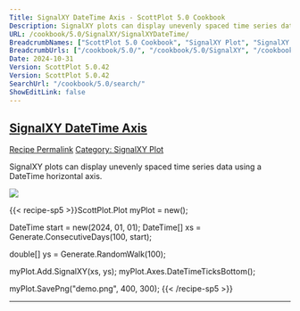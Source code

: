```yaml
---
Title: SignalXY DateTime Axis - ScottPlot 5.0 Cookbook
Description: SignalXY plots can display unevenly spaced time series data using a DateTime horizontal axis.
URL: /cookbook/5.0/SignalXY/SignalXYDateTime/
BreadcrumbNames: ["ScottPlot 5.0 Cookbook", "SignalXY Plot", "SignalXY DateTime Axis"]
BreadcrumbUrls: ["/cookbook/5.0/", "/cookbook/5.0/SignalXY", "/cookbook/5.0/SignalXY/SignalXYDateTime"]
Date: 2024-10-31
Version: ScottPlot 5.0.42
Version: ScottPlot 5.0.42
SearchUrl: "/cookbook/5.0/search/"
ShowEditLink: false
---
```



<h2 style='border-bottom: 0;'><a href='/cookbook/5.0/SignalXY/SignalXYDateTime'>SignalXY DateTime Axis</a></h2>

<div class="d-flex mb-2">
<a class="btn btn-sm btn-primary me-1" href="/cookbook/5.0/SignalXY/SignalXYDateTime">Recipe Permalink</a>
<a class="btn btn-sm btn-success me-1" href="/cookbook/5.0/SignalXY">Category: SignalXY Plot</a>
</div>

SignalXY plots can display unevenly spaced time series data using a DateTime horizontal axis.

[![](/cookbook/5.0/images/SignalXYDateTime.png?241031194635)](/cookbook/5.0/images/SignalXYDateTime.png?241031194635)

{{< recipe-sp5 >}}ScottPlot.Plot myPlot = new();

DateTime start = new(2024, 01, 01);
DateTime[] xs = Generate.ConsecutiveDays(100, start);

double[] ys = Generate.RandomWalk(100);

myPlot.Add.SignalXY(xs, ys);
myPlot.Axes.DateTimeTicksBottom();

myPlot.SavePng("demo.png", 400, 300);
{{< /recipe-sp5 >}}

<hr class='my-5 invisible'>


